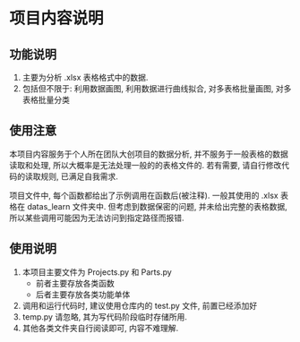 # 项目内容说明

## 功能说明

1. 主要为分析 .xlsx 表格格式中的数据.
2. 包括但不限于: 利用数据画图, 利用数据进行曲线拟合, 对多表格批量画图, 对多表格批量分类

## 使用注意

本项目内容服务于个人所在团队大创项目的数据分析, 并不服务于一般表格的数据读取和处理, 所以大概率是无法处理一般的的表格文件的. 若有需要, 请自行修改代码的读取规则, 已满足自我需求.

项目文件中, 每个函数都给出了示例调用在函数后(被注释). 一般其使用的 .xlsx 表格在 datas_learn 文件夹中. 但考虑到数据保密的问题, 并未给出完整的表格数据, 所以某些调用可能因为无法访问到指定路径而报错.

## 使用说明

1. 本项目主要文件为 Projects.py 和 Parts.py
   - 前者主要存放各类函数
   - 后者主要存放各类功能单体
2. 调用和运行代码时, 建议使用仓库内的 test.py 文件, 前置已经添加好
3. temp.py 请忽略, 其为写代码阶段临时存储所用.
4. 其他各类文件夹自行阅读即可, 内容不难理解.
